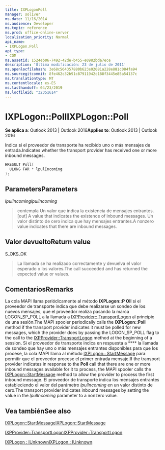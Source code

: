 ```yaml
---
title: IXPLogonPoll
manager: soliver
ms.date: 11/16/2014
ms.audience: Developer
ms.topic: reference
ms.prod: office-online-server
localization_priority: Normal
api_name:
- IXPLogon.Poll
api_type:
- COM
ms.assetid: 1524eb06-7492-42de-b455-e0982bda7ece
description: 'Última modificación: 23 de julio de 2011'
ms.openlocfilehash: 3e68c564357880b623e02081a228e881c084fa94
ms.sourcegitcommit: 8fe462c32b91c87911942c188f3445e85a54137c
ms.translationtype: MT
ms.contentlocale: es-ES
ms.lasthandoff: 04/23/2019
ms.locfileid: "32351614"
---
```

# <a name="ixplogonpoll"></a><span data-ttu-id="38f76-103">IXPLogon::Poll</span><span class="sxs-lookup"><span data-stu-id="38f76-103">IXPLogon::Poll</span></span>

  
  
<span data-ttu-id="38f76-104">**Se aplica a**: Outlook 2013 | Outlook 2016</span><span class="sxs-lookup"><span data-stu-id="38f76-104">**Applies to**: Outlook 2013 | Outlook 2016</span></span> 
  
<span data-ttu-id="38f76-105">Indica si el proveedor de transporte ha recibido uno o más mensajes de entrada.</span><span class="sxs-lookup"><span data-stu-id="38f76-105">Indicates whether the transport provider has received one or more inbound messages.</span></span>
  
```cpp
HRESULT Poll(
  ULONG FAR * lpulIncoming
);
```

## <a name="parameters"></a><span data-ttu-id="38f76-106">Parameters</span><span class="sxs-lookup"><span data-stu-id="38f76-106">Parameters</span></span>

 <span data-ttu-id="38f76-107">_lpulIncoming_</span><span class="sxs-lookup"><span data-stu-id="38f76-107">_lpulIncoming_</span></span>
  
> <span data-ttu-id="38f76-108">contempla Un valor que indica la existencia de mensajes entrantes.</span><span class="sxs-lookup"><span data-stu-id="38f76-108">[out] A value that indicates the existence of inbound messages.</span></span> <span data-ttu-id="38f76-109">Un valor distinto de cero indica que hay mensajes entrantes.</span><span class="sxs-lookup"><span data-stu-id="38f76-109">A nonzero value indicates that there are inbound messages.</span></span>
    
## <a name="return-value"></a><span data-ttu-id="38f76-110">Valor devuelto</span><span class="sxs-lookup"><span data-stu-id="38f76-110">Return value</span></span>

<span data-ttu-id="38f76-111">S_OK</span><span class="sxs-lookup"><span data-stu-id="38f76-111">S_OK</span></span> 
  
> <span data-ttu-id="38f76-112">La llamada se ha realizado correctamente y devuelva el valor esperado o los valores.</span><span class="sxs-lookup"><span data-stu-id="38f76-112">The call succeeded and has returned the expected value or values.</span></span>
    
## <a name="remarks"></a><span data-ttu-id="38f76-113">Comentarios</span><span class="sxs-lookup"><span data-stu-id="38f76-113">Remarks</span></span>

<span data-ttu-id="38f76-114">La cola MAPI llama periódicamente al método **IXPLogon::P Oll** si el proveedor de transporte indica que debe realizarse un sondeo de los nuevos mensajes, que el proveedor realiza pasando la marca LOGON_SP_POLL a la llamada a [IXPProvider:: TransportLogon](ixpprovider-transportlogon.md) al principio de una sesión.</span><span class="sxs-lookup"><span data-stu-id="38f76-114">The MAPI spooler periodically calls the **IXPLogon::Poll** method if the transport provider indicates it must be polled for new messages, which the provider does by passing the LOGON_SP_POLL flag to the call to the [IXPProvider::TransportLogon](ixpprovider-transportlogon.md) method at the beginning of a session.</span></span> <span data-ttu-id="38f76-115">Si el proveedor de transporte indica en respuesta a \*\*\*\* la llamada de sondeo que hay uno o más mensajes entrantes disponibles para que los procese, la cola MAPI llama al método [IXPLogon:: StartMessage](ixplogon-startmessage.md) para permitir que el proveedor procese el primer entrada mensaje.</span><span class="sxs-lookup"><span data-stu-id="38f76-115">If the transport provider indicates in response to the **Poll** call that there are one or more inbound messages available for it to process, the MAPI spooler calls the [IXPLogon::StartMessage](ixplogon-startmessage.md) method to allow the provider to process the first inbound message.</span></span> <span data-ttu-id="38f76-116">El proveedor de transporte indica los mensajes entrantes estableciendo el valor del parámetro _lpulIncoming_ en un valor distinto de cero.</span><span class="sxs-lookup"><span data-stu-id="38f76-116">The transport provider indicates inbound messages by setting the value in the  _lpulIncoming_ parameter to a nonzero value.</span></span> 
  
## <a name="see-also"></a><span data-ttu-id="38f76-117">Vea también</span><span class="sxs-lookup"><span data-stu-id="38f76-117">See also</span></span>



[<span data-ttu-id="38f76-118">IXPLogon::StartMessage</span><span class="sxs-lookup"><span data-stu-id="38f76-118">IXPLogon::StartMessage</span></span>](ixplogon-startmessage.md)
  
[<span data-ttu-id="38f76-119">IXPProvider::TransportLogon</span><span class="sxs-lookup"><span data-stu-id="38f76-119">IXPProvider::TransportLogon</span></span>](ixpprovider-transportlogon.md)
  
[<span data-ttu-id="38f76-120">IXPLogon : IUnknown</span><span class="sxs-lookup"><span data-stu-id="38f76-120">IXPLogon : IUnknown</span></span>](ixplogoniunknown.md)

